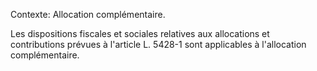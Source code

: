 Contexte: Allocation complémentaire.

Les dispositions fiscales et sociales relatives aux allocations et contributions prévues à l'article L. 5428-1 sont applicables à l'allocation complémentaire.